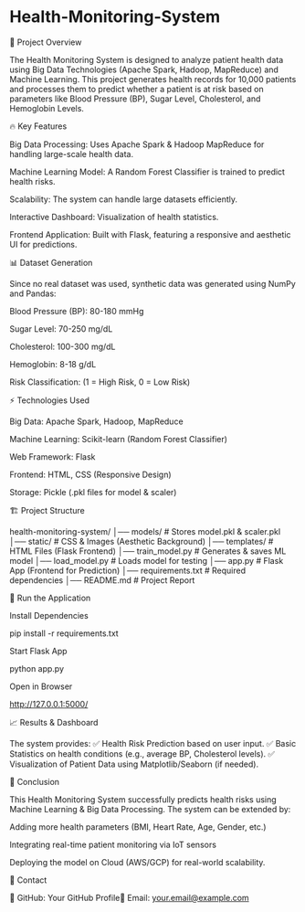 # Health-Monitoring-System
📌 Project Overview

The Health Monitoring System is designed to analyze patient health data using Big Data Technologies (Apache Spark, Hadoop, MapReduce) and Machine Learning. This project generates health records for 10,000 patients and processes them to predict whether a patient is at risk based on parameters like Blood Pressure (BP), Sugar Level, Cholesterol, and Hemoglobin Levels.

🔥 Key Features

Big Data Processing: Uses Apache Spark & Hadoop MapReduce for handling large-scale health data.

Machine Learning Model: A Random Forest Classifier is trained to predict health risks.

Scalability: The system can handle large datasets efficiently.

Interactive Dashboard: Visualization of health statistics.

Frontend Application: Built with Flask, featuring a responsive and aesthetic UI for predictions.

📊 Dataset Generation

Since no real dataset was used, synthetic data was generated using NumPy and Pandas:

Blood Pressure (BP): 80-180 mmHg

Sugar Level: 70-250 mg/dL

Cholesterol: 100-300 mg/dL

Hemoglobin: 8-18 g/dL

Risk Classification: (1 = High Risk, 0 = Low Risk)

⚡ Technologies Used

Big Data: Apache Spark, Hadoop, MapReduce

Machine Learning: Scikit-learn (Random Forest Classifier)

Web Framework: Flask

Frontend: HTML, CSS (Responsive Design)

Storage: Pickle (.pkl files for model & scaler)

🏗️ Project Structure

health-monitoring-system/
│── models/               # Stores model.pkl & scaler.pkl
│── static/               # CSS & Images (Aesthetic Background)
│── templates/            # HTML Files (Flask Frontend)
│── train_model.py        # Generates & saves ML model
│── load_model.py         # Loads model for testing
│── app.py                # Flask App (Frontend for Prediction)
│── requirements.txt      # Required dependencies
│── README.md             # Project Report

🚀 Run the Application

Install Dependencies

pip install -r requirements.txt

Start Flask App

python app.py

Open in Browser

http://127.0.0.1:5000/

📈 Results & Dashboard

The system provides: ✅ Health Risk Prediction based on user input. ✅ Basic Statistics on health conditions (e.g., average BP, Cholesterol levels). ✅ Visualization of Patient Data using Matplotlib/Seaborn (if needed).

📜 Conclusion

This Health Monitoring System successfully predicts health risks using Machine Learning & Big Data Processing. The system can be extended by:

Adding more health parameters (BMI, Heart Rate, Age, Gender, etc.)

Integrating real-time patient monitoring via IoT sensors

Deploying the model on Cloud (AWS/GCP) for real-world scalability.

📩 Contact

🔹 GitHub: Your GitHub Profile🔹 Email: your.email@example.com

